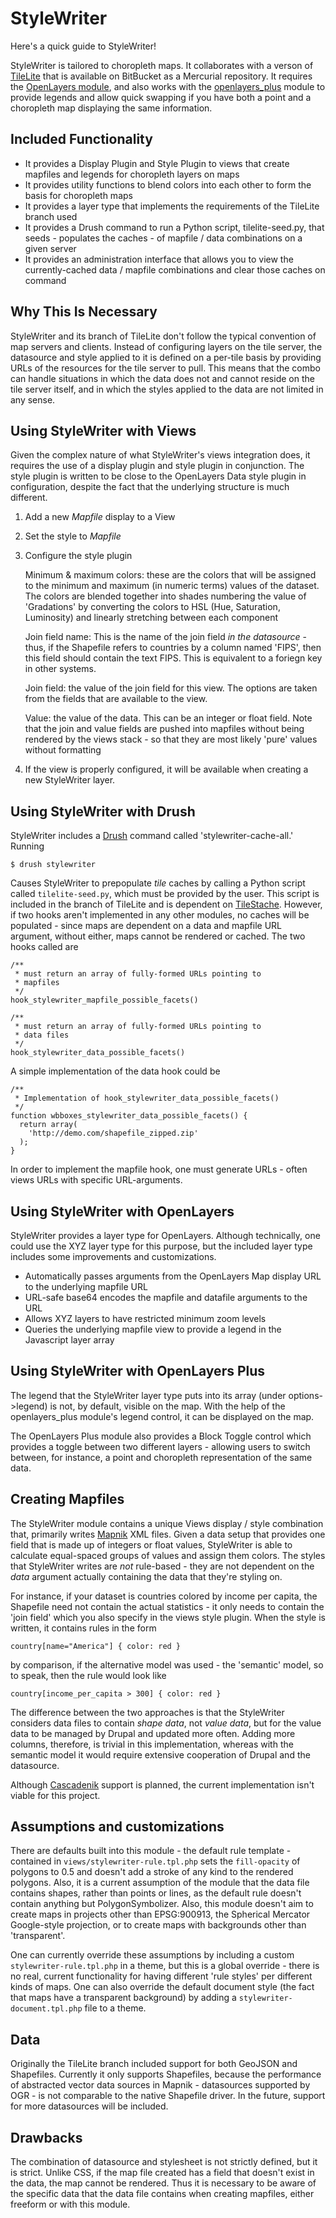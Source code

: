 # StyleWriter

Here's a quick guide to StyleWriter!

StyleWriter is tailored to choropleth maps. It collaborates with a verson of 
[TileLite][tilelite] that is available on BitBucket as a Mercurial repository. 
It requires the [OpenLayers module][olmod], and also works with the 
[openlayers_plus][olp] module to provide legends and allow quick swapping if 
you have both a point and a choropleth map displaying the same information.

## Included Functionality

* It provides a Display Plugin and Style Plugin to views that create mapfiles 
  and legends for choropleth layers on maps
* It provides utility functions to blend colors into each other to form the 
  basis for choropleth maps
* It provides a layer type that implements the requirements of the TileLite 
  branch used
* It provides a Drush command to run a Python script, tilelite-seed.py, that 
  seeds - populates the caches - of mapfile / data combinations on a 
  given server
* It provides an administration interface that allows you to view the 
  currently-cached data / mapfile combinations and clear those caches on command

## Why This Is Necessary

StyleWriter and its branch of TileLite don't follow the typical convention of 
map servers and clients. Instead of configuring layers on the tile server, 
the datasource and style applied to it is defined on a per-tile basis by 
providing URLs of the resources for the tile server to pull. This means that 
the combo can handle situations in which the data does not and cannot reside 
on the tile server itself, and in which the styles applied to the data are 
not limited in any sense.

## Using StyleWriter with Views

Given the complex nature of what StyleWriter's views integration does, it 
requires the use of a display plugin and style plugin in conjunction. The 
style plugin is written to be close to the OpenLayers Data style plugin 
in configuration, despite the fact that the underlying structure is much 
different.

1. Add a new *Mapfile* display to a View
2. Set the style to *Mapfile*
3. Configure the style plugin

    Minimum & maximum colors: these are the colors that will be assigned to 
      the minimum and maximum (in numeric terms) values of the dataset. 
      The colors are blended together into shades numbering the value of 
      'Gradations' by converting the colors to HSL (Hue, Saturation, Luminosity)
      and linearly stretching between each component

    Join field name: This is the name of the join field _in the datasource_ - 
      thus, if the Shapefile refers to countries by a column named 'FIPS', 
      then this field should contain the text FIPS. This is equivalent to 
      a foriegn key in other systems.

    Join field: the value of the join field for this view. The options are 
      taken from the fields that are available to the view.

    Value: the value of the data. This can be an integer or float field. Note 
      that the join and value fields are pushed into mapfiles without 
      being rendered by the views stack - so that they are most likely 
      'pure' values without formatting

4. If the view is properly configured, it will be available when creating 
   a new StyleWriter layer.

## Using StyleWriter with Drush

StyleWriter includes a [Drush][d] command called 'stylewriter-cache-all.' 
Running

    $ drush stylewriter

Causes StyleWriter to prepopulate _tile_ caches by calling a Python script 
called `tilelite-seed.py`, which must be provided by the user. This script 
is included in the branch of TileLite and is dependent on [TileStache][ts]. 
However, if two hooks aren't implemented in any other modules, no caches will 
be populated - since maps are dependent on a data and mapfile URL argument, 
without either, maps cannot be rendered or cached. The two hooks called are 

    /**
     * must return an array of fully-formed URLs pointing to 
     * mapfiles
     */
    hook_stylewriter_mapfile_possible_facets()

    /**
     * must return an array of fully-formed URLs pointing to 
     * data files
     */
    hook_stylewriter_data_possible_facets()

A simple implementation of the data hook could be

    /**
     * Implementation of hook_stylewriter_data_possible_facets()
     */
    function wbboxes_stylewriter_data_possible_facets() {
      return array(
        'http://demo.com/shapefile_zipped.zip'
      );
    }

In order to implement the mapfile hook, one must generate URLs - often views 
URLs with specific URL-arguments.

## Using StyleWriter with OpenLayers

StyleWriter provides a layer type for OpenLayers. Although technically, one 
could use the XYZ layer type for this purpose, but the included layer type 
includes some improvements and customizations.

* Automatically passes arguments from the OpenLayers Map display URL to the 
  underlying mapfile URL
* URL-safe base64 encodes the mapfile and datafile arguments to the URL
* Allows XYZ layers to have restricted minimum zoom levels
* Queries the underlying mapfile view to provide a legend in the Javascript
  layer array

## Using StyleWriter with OpenLayers Plus

The legend that the StyleWriter layer type puts into its array (under 
options->legend) is not, by default, visible on the map. With the help of 
the openlayers_plus module's legend control, it can be displayed on the map.

The OpenLayers Plus module also provides a Block Toggle control which provides 
a toggle between two different layers - allowing users to switch between, 
for instance, a point and choropleth representation of the same data.

## Creating Mapfiles

The StyleWriter module contains a unique Views display / style combination 
that, primarily writes [Mapnik][m] XML files. Given a data setup that provides 
one field that is made up of integers or float values, StyleWriter is able to 
calculate equal-spaced groups of values and assign them colors. The styles 
that StyleWriter writes are _not_ rule-based - they are not dependent on the 
*data* argument actually containing the data that they're styling on.

For instance, if your dataset is countries colored by income per capita, the 
Shapefile need not contain the actual statistics - it only needs to contain 
the 'join field' which you also specify in the views style plugin. When the 
style is written, it contains rules in the form

    country[name="America"] { color: red }

by comparison, if the alternative model was used - the 'semantic' model, so to 
speak, then the rule would look like

    country[income_per_capita > 300] { color: red }

The difference between the two approaches is that the StyleWriter considers 
data files to contain _shape data_, not _value data_, but for the value data 
to be managed by Drupal and updated more often. Adding more columns, therefore, 
is trivial in this implementation, whereas with the semantic model it would 
require extensive cooperation of Drupal and the datasource.

Although [Cascadenik][c] support is planned, the current implementation isn't 
viable for this project.

## Assumptions and customizations

There are defaults built into this module - the default rule template - 
contained in `views/stylewriter-rule.tpl.php` sets the `fill-opacity` of polygons 
to 0.5 and doesn't add a stroke of any kind to the rendered polygons. Also,
it is a current assumption of the module that the data file contains shapes, 
rather than points or lines, as the default rule doesn't contain anything 
but PolygonSymbolizer. Also, this module doesn't aim to create maps in projects 
other than EPSG:900913, the Spherical Mercator Google-style projection, or to 
create maps with backgrounds other than 'transparent'.

One can currently override these assumptions by including a custom 
`stylewriter-rule.tpl.php` in a theme, but this is a global override - there is 
no real, current functionality for having different 'rule styles' per different 
kinds of maps. One can also override the default document style (the fact that 
maps have a transparent background) by adding a `stylewriter-document.tpl.php` 
file to a theme.

## Data

Originally the TileLite branch included support for both GeoJSON and Shapefiles.
Currently it only supports Shapefiles, because the performance of abstracted 
vector data sources in Mapnik - datasources supported by OGR - is not 
comparable to the native Shapefile driver. In the future, support for more
datasources will be included.

## Drawbacks

The combination of datasource and stylesheet is not strictly defined, but it 
is strict. Unlike CSS, if the map file created has a field that doesn't exist 
in the data, the map cannot be rendered. Thus it is necessary to be aware 
of the specific data that the data file contains when creating mapfiles, either 
freeform or with this module.

[olmod]: http://drupal.org/project/openlayers
[tilelite]: http://bitbucket.org/tmcw/tilelite
[olp]: http://github.com/developmentseed/openlayers_plus
[c]: http://code.google.com/p/mapnik-utils/wiki/Cascadenik
[m]: http://www.mapnik.org/
[d]: http://drupal.org/project/drush
[ts]: http://tilestache.org/
